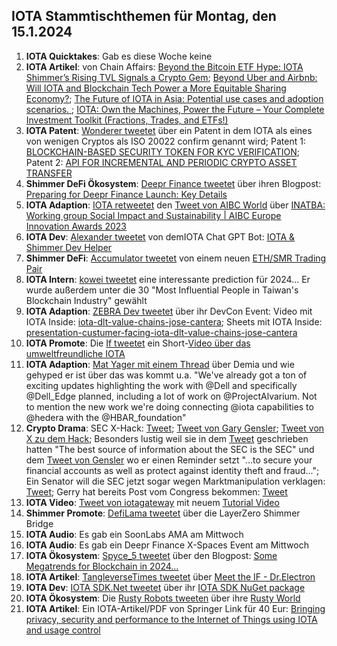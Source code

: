 ## IOTA Stammtischthemen für Montag, den 15.1.2024

1. **IOTA Quicktakes**: Gab es diese Woche keine
2. **IOTA Artikel**: von Chain Affairs: [Beyond the Bitcoin ETF Hype: IOTA Shimmer’s Rising TVL Signals a Crypto Gem](https://chainaffairs.com/beyond-the-bitcoin-etf-hype-iota-shimmers-rising-tvl-signals-a-crypto-gem/); [Beyond Uber and Airbnb: Will IOTA and Blockchain Tech Power a More Equitable Sharing Economy?](https://chainaffairs.com/beyond-uber-and-airbnb-will-iota-and-blockchain-tech-power-a-more-equitable-sharing-economy/); [The Future of IOTA in Asia: Potential use cases and adoption scenarios. ](https://chainaffairs.com/the-future-of-iota-in-asia-potential-use-cases-and-adoption-scenarios/); [IOTA: Own the Machines, Power the Future – Your Complete Investment Toolkit (Fractions, Trades, and ETFs!)](https://chainaffairs.com/iota-own-the-machines-power-the-future-your-complete-investment-toolkit-fractions-trades-and-etfs/)
3. **IOTA Patent**: [Wonderer tweetet](https://x.com/Wondere12985276/status/1744412487418617973?s=20) über ein Patent in dem IOTA als eines von wenigen Cryptos als ISO 20022 confirm genannt wird; Patent 1: [BLOCKCHAIN-BASED SECURITY TOKEN FOR KYC VERIFICATION](https://worldwide.espacenet.com/patent/search/family/089323139/publication/US2023419309A1?q=pn%3DUS2023419309A1); Patent 2: [API FOR INCREMENTAL AND PERIODIC CRYPTO ASSET TRANSFER](https://worldwide.espacenet.com/patent/search/family/089323130/publication/US2023419302A1?q=pn%3DUS2023419302A1)
4. **Shimmer DeFi Ökosystem**: [Deepr Finance tweetet](https://x.com/DeeprFinance/status/1744404225486975138?s=20) über ihren Blogpost: [Preparing for Deepr Finance Launch: Key Details](https://medium.com/@Deepr.Finance/preparing-for-deepr-finance-launch-key-details-639f8488c44d)
5. **IOTA Adaption**: [IOTA retweetet](https://x.com/iota/status/1744671947839897880?s=20) den [Tweet von AIBC World](https://twitter.com/AIBC_World/status/1744660283572773199) über [INATBA: Working group Social Impact and Sustainability | AIBC Europe Innovation Awards 2023](https://www.youtube.com/watch?v=kefWVvCKsjw&t=1s)
6. **IOTA Dev**: [Alexander tweetet](https://x.com/shortaktien/status/1744683645854486775?s=20) von demIOTA Chat GPT Bot: [IOTA & Shimmer Dev Helper](https://chat.openai.com/g/g-mC9q6fI71-iota-shimmer-dev-helper)
7. **Shimmer DeFi**: [Accumulator tweetet](https://x.com/ACCU_DeFi/status/1744741568794489178?s=20) von einem neuen [ETH/SMR Trading Pair](https://app.accumulator.finance/vaults/shimmer-shimmer-eth)
8. **IOTA Intern**: [kowei tweetet](https://x.com/kowei1995/status/1741797552692109481?s=20) eine interessante prediction für 2024... Er wurde außerdem unter die 30 "Most Influential People in Taiwan's Blockchain Industry" gewählt
9. **IOTA Adaption**: [ZEBRA Dev tweetet](https://x.com/ZebraDevs/status/1744758692187193551?s=20) über ihr DevCon Event: Video mit IOTA Inside: [iota-dlt-value-chains-jose-cantera](https://www.zebra.com/content/dam/zebra_dam/en/video/web-production/zebra%20devcon2023-video-ats-iota-dlt-value-chains-jose-cantera-en-us.mp4.mp4); Sheets mit IOTA Inside: [presentation-custumer-facing-iota-dlt-value-chains-jose-cantera](https://www.zebra.com/content/dam/zebra_dam/en/presentation/customer-facing/zebra-devcon2023-presentation-custumer-facing-iota-dlt-value-chains-jose-cantera-en-us.pdf)
10. **IOTA Promote**: Die [If tweetet](https://x.com/iota/status/1744766143456284709?s=20) ein Short-[Video über das umweltfreundliche IOTA](https://twitter.com/i/status/1744766143456284709)
11. **IOTA Adaption**: [Mat Yager mit einem Thread](https://x.com/Mat_Yarger/status/1744789999105499574?s=20) über Demia und wie gehyped er ist über das was kommt u.a. "We've already got a ton of exciting updates highlighting the work with @Dell and specifically @Dell_Edge planned, including a lot of work on @ProjectAlvarium. Not to mention the new work we're doing connecting @iota capabilities to @hedera with the @HBAR_foundation"
12. **Crypto Drama**: SEC X-Hack: [Tweet](https://x.com/WatcherGuru/status/1744834711803789332?s=20); [Tweet von Gary Gensler](https://x.com/GaryGensler/status/1744833049064288387?s=20); [Tweet von X zu dem Hack](https://x.com/BitcoinMagazine/status/1744925980827713572?s=20); Besonders lustig weil sie in dem [Tweet](https://x.com/SECGov/status/1714020932509982771?s=20) geschrieben hatten "The best source of information about the SEC is the SEC" und dem [Tweet von Gensler](https://x.com/GaryGensler/status/1716786621847392497?s=20) wo er einen Reminder setzt "...to secure your financial accounts as well as protect against identity theft and fraud..."; Ein Senator will die SEC jetzt sogar wegen Marktmanipulation verklagen: [Tweet](https://x.com/SenatorHagerty/status/1744843824654885024?s=20); Gerry hat bereits Post vom Congress bekommen: [Tweet](https://x.com/Crypto_Crib_/status/1745039643840500220?s=20)
13. **IOTA Video**: [Tweet von iotagateway](https://x.com/iotagateway/status/1744755132921688473?s=20) mit neuem [Tutorial Video](https://youtu.be/VFlvzNzfesM)
14.  **Shimmer Promote**: [DefiLama tweetet](https://x.com/DefiLlama/status/1744891157136785663?s=20) über die LayerZero Shimmer Bridge
15.  **IOTA Audio**: Es gab ein SoonLabs AMA am Mittwoch
16.  **IOTA Audio**: Es gab ein Deepr Finance X-Spaces Event am Mittwoch
17.  **IOTA Ökosystem**: [Spyce_5 tweetet](https://x.com/SPYCE_5/status/1745006479365607442?s=20) über den Blogpost: [Some Megatrends for Blockchain in 2024...](https://spyce5.com/trends/some-megatrends-for-blockchain-in-2024/)
18.  **IOTA Artikel**: [TangleverseTimes tweetet](https://x.com/TangleverseWeb/status/1745073142786126183?s=20) über [Meet the IF - Dr.Electron](https://times.tangleverse.io/meet-the-if-dr-electron/)
19.  **IOTA Dev**: [IOTA SDK.Net tweetet](https://x.com/iotawalletnet/status/1745086381657932111?s=20) über ihr [IOTA SDK NuGet package](https://www.nuget.org/packages/IotaSDK/)
20.  **IOTA Ökosystem**: Die [Rusty Robots tweeten](https://x.com/RustyRobotCC/status/1745094548966019185?s=20) über ihre [Rusty World](https://docs.rustyrobot.io/rrcc-dapp/features/rusty-world)
21.  **IOTA Artikel**: Ein IOTA-Artikel/PDF von Springer Link für 40 Eur: [Bringing privacy, security and performance to the Internet of Things using IOTA and usage control](https://link.springer.com/article/10.1007/s12243-023-01005-1)
